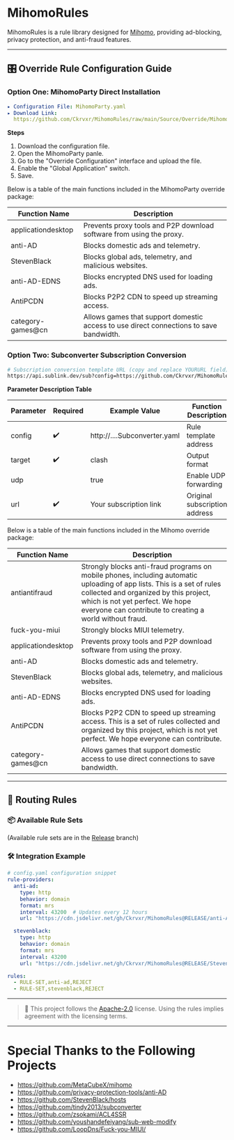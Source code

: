 # MihomoRules

MihomoRules is a rule library designed for [Mihomo](https://github.com/MetaCubeX/mihomo), providing ad-blocking, privacy protection, and anti-fraud features.

---

## 🎛️ Override Rule Configuration Guide

### Option One: MihomoParty Direct Installation
```yaml
▸ Configuration File: MihomoParty.yaml
▸ Download Link:
  https://github.com/Ckrvxr/MihomoRules/raw/main/Source/Override/MihomoParty.yaml
```
**Steps**
1. Download the configuration file.
2. Open the MihomoParty panle.
3. Go to the "Override Configuration" interface and upload the file.
4. Enable the "Global Application" switch.
5. Save.

Below is a table of the main functions included in the MihomoParty override package:

| Function Name          | Description                                                                 |
|------------------------|-----------------------------------------------------------------------------|
| applicationdesktop     | Prevents proxy tools and P2P download software from using the proxy.        |
| anti-AD                | Blocks domestic ads and telemetry.                                          |
| StevenBlack            | Blocks global ads, telemetry, and malicious websites.                       |
| anti-AD-EDNS           | Blocks encrypted DNS used for loading ads.                                  |
| AntiPCDN               | Blocks P2P2 CDN to speed up streaming access.                               |
| category-games@cn      | Allows games that support domestic access to use direct connections to save bandwidth. |

### Option Two: Subconverter Subscription Conversion
```bash
# Subscription conversion template URL (copy and replace YOURURL field)
https://api.sublink.dev/sub?config=https://github.com/Ckrvxr/MihomoRules/raw/refs/heads/main/Source/Override/Subconverter.yaml&target=clash&udp=true&url=YOURURL
```
**Parameter Description Table**

| Parameter | Required | Example Value | Function Description |
|-----------|----------|---------------|----------------------|
| config    | ✔️        | http://....Subconverter.yaml | Rule template address |
| target    | ✔️        | clash         | Output format        |
| udp       |          | true          | Enable UDP forwarding |
| url       | ✔️        | Your subscription link | Original subscription address |

Below is a table of the main functions included in the Mihomo override package:

| Function Name          | Description                                                                 |
|------------------------|-----------------------------------------------------------------------------|
| antiantifraud          | Strongly blocks anti-fraud programs on mobile phones, including automatic uploading of app lists. This is a set of rules collected and organized by this project, which is not yet perfect. We hope everyone can contribute to creating a world without fraud. |
| fuck-you-miui          | Strongly blocks MIUI telemetry.                                             |
| applicationdesktop     | Prevents proxy tools and P2P download software from using the proxy.        |
| anti-AD                | Blocks domestic ads and telemetry.                                          |
| StevenBlack            | Blocks global ads, telemetry, and malicious websites.                       |
| anti-AD-EDNS           | Blocks encrypted DNS used for loading ads.                                  |
| AntiPCDN               | Blocks P2P2 CDN to speed up streaming access. This is a set of rules collected and organized by this project, which is not yet perfect. We hope everyone can contribute. |
| category-games@cn      | Allows games that support domestic access to use direct connections to save bandwidth. |

---

## 🚀 Routing Rules

### 📦 Available Rule Sets

(Available rule sets are in the [Release](https://github.com/Ckrvxr/MihomoRules/tree/release) branch)

### 🛠️ Integration Example
```yaml
# config.yaml configuration snippet
rule-providers:
  anti-ad:
    type: http
    behavior: domain
    format: mrs
    interval: 43200  # Updates every 12 hours
    url: "https://cdn.jsdelivr.net/gh/Ckrvxr/MihomoRules@RELEASE/anti-AD.mrs"

  stevenblack:
    type: http
    behavior: domain
    format: mrs
    interval: 43200
    url: "https://cdn.jsdelivr.net/gh/Ckrvxr/MihomoRules@RELEASE/StevenBlack.mrs"

rules:
  - RULE-SET,anti-ad,REJECT
  - RULE-SET,stevenblack,REJECT
```

---

> 📌 This project follows the [Apache-2.0](https://www.apache.org/licenses/LICENSE-2.0) license. Using the rules implies agreement with the licensing terms.

---

# Special Thanks to the Following Projects

- https://github.com/MetaCubeX/mihomo
- https://github.com/privacy-protection-tools/anti-AD
- https://github.com/StevenBlack/hosts
- https://github.com/tindy2013/subconverter
- https://github.com/zsokami/ACL4SSR
- https://github.com/youshandefeiyang/sub-web-modify
- https://github.com/LoopDns/Fuck-you-MIUI/

